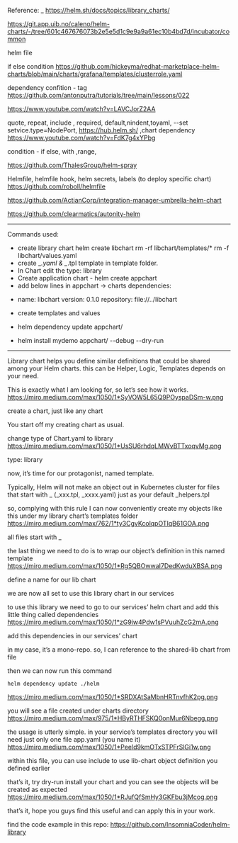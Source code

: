 Reference: _
https://helm.sh/docs/topics/library_charts/

https://git.app.uib.no/caleno/helm-charts/-/tree/601c467676073b2e5e5d1c9e9a9a61ec10b4bd7d/incubator/common

helm file

if else condition
https://github.com/hickeyma/redhat-marketplace-helm-charts/blob/main/charts/grafana/templates/clusterrole.yaml

dependency confition - tag 
https://github.com/antonputra/tutorials/tree/main/lessons/022

https://www.youtube.com/watch?v=LAVCJorZ2AA

quote, repeat, include , required, default,nindent,toyaml, --set setvice.type=NodePort, https://hub.helm.sh/ ,chart dependency
https://www.youtube.com/watch?v=FdK7g4xYPbg

condition - if else, with ,range,

https://github.com/ThalesGroup/helm-spray

Helmfile, helmfile hook, helm secrets, labels (to deploy specific chart)
https://github.com/roboll/helmfile

https://github.com/ActianCorp/integration-manager-umbrella-helm-chart

https://github.com/clearmatics/autonity-helm

-----------------------------------------------------
Commands used:

* create library chart
helm create libchart
rm -rf libchart/templates/*
rm -f libchart/values.yaml 
* create  _*.yaml & _*.tpl template in template folder.
* In Chart edit the type: library
* Create application chart - helm create appchart
* add below lines in appchart -> charts
dependencies:
- name: libchart
  version: 0.1.0
  repository: file://../libchart
* create templates and values

* helm dependency update appchart/
* helm install mydemo appchart/ --debug --dry-run

----------------------------------------------------------------------------------------------

Library chart helps you define similar definitions that could be shared among your Helm charts. this can be Helper, Logic, Templates depends on your need.

This is exactly what I am looking for, so let’s see how it works.
https://miro.medium.com/max/1050/1*SyVOW5L65Q9POyspaDSm-w.png

create a chart, just like any chart

You start off my creating chart as usual.

change type of Chart.yaml to library
https://miro.medium.com/max/1050/1*UsSU6rhdqLMWvBTTxoqvMg.png

type: library

now, it’s time for our protagonist, named template.

Typically, Helm will not make an object out in Kubernetes cluster for files that start with _ (_xxx.tpl, _xxxx.yaml) just as your default _helpers.tpl

so, complying with this rule I can now conveniently create my objects like this under my library chart’s templates folder
https://miro.medium.com/max/762/1*ty3CgvKcolqpOTIqB61GOA.png

all files start with _

the last thing we need to do is to wrap our object’s definition in this named template
https://miro.medium.com/max/1050/1*Rg5QBOwwaI7DedKwduXBSA.png

define a name for our lib chart

we are now all set to use this library chart in our services

to use this library we need to go to our services’ helm chart and add this little thing called dependencies
https://miro.medium.com/max/1050/1*zG9iw4Pdw1sPVuuhZcG2mA.png

add this dependencies in our services’ chart

in my case, it’s a mono-repo. so, I can reference to the shared-lib chart from file

then we can now run this command

    helm dependency update ./helm
https://miro.medium.com/max/1050/1*SRDXAtSaMbnHRTnvfhK2pg.png


you will see a file created under charts directory
https://miro.medium.com/max/975/1*HByRTHFSKQ0onMur6Nbegg.png

the usage is utterly simple. in your service’s templates directory you will need just only one file app.yaml (you name it)
https://miro.medium.com/max/1050/1*Peeld9kmOTxSTPFrSlGi1w.png

within this file, you can use include to use lib-chart object definition you defined earlier

that’s it, try dry-run install your chart and you can see the objects will be created as expected
https://miro.medium.com/max/1050/1*RJufQfSmHy3GKFbu3jMcog.png

that’s it, hope you guys find this useful and can apply this in your work.

find the code example in this repo: https://github.com/InsomniaCoder/helm-library
